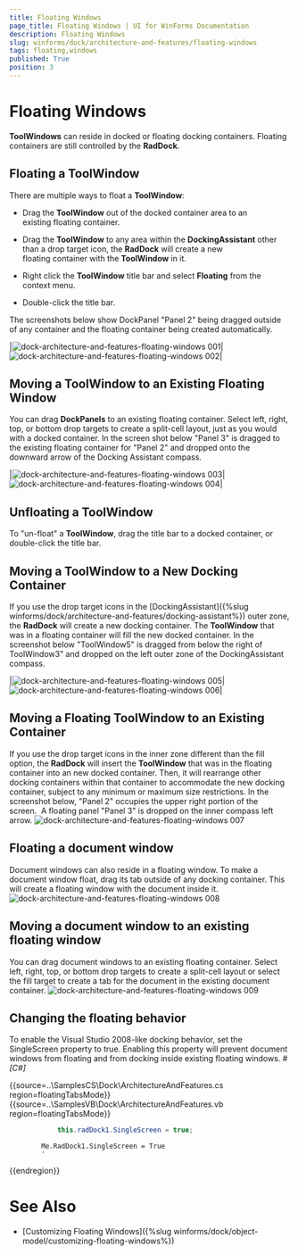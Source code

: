 ```yaml
---
title: Floating Windows
page_title: Floating Windows | UI for WinForms Documentation
description: Floating Windows
slug: winforms/dock/architecture-and-features/floating-windows
tags: floating,windows
published: True
position: 3
---
```


# Floating Windows



__ToolWindows__ can reside in docked or floating docking containers. Floating containers are still controlled by the __RadDock__.
      

## Floating a ToolWindow

There are multiple ways to float a __ToolWindow__:
        

* Drag the __ToolWindow__ out of the docked container area to an existing floating container.
            

* Drag the __ToolWindow__ to any area within the __DockingAssistant__ other than a drop target icon, the __RadDock__ will create a new floating container with the __ToolWindow__ in it.
            

* Right click the __ToolWindow__ title bar and select __Floating__ from the context menu.
            

* Double-click the title bar. 

The screenshots below show DockPanel "Panel 2" being dragged outside of any container and the floating container being created automatically.



|![dock-architecture-and-features-floating-windows 001](images/dock-architecture-and-features-floating-windows001.png)|![dock-architecture-and-features-floating-windows 002](images/dock-architecture-and-features-floating-windows002.png)|

## Moving a ToolWindow to an Existing Floating Window

You can drag __DockPanels__ to an existing floating container. Select left, right, top, or bottom drop targets to create a split-cell layout, just as you would with a docked container. In the screen shot below "Panel 3" is dragged to the existing floating container for "Panel 2" and dropped onto the downward arrow of the Docking Assistant compass.
        



|![dock-architecture-and-features-floating-windows 003](images/dock-architecture-and-features-floating-windows003.png)|![dock-architecture-and-features-floating-windows 004](images/dock-architecture-and-features-floating-windows004.png)|

## Unfloating a ToolWindow

To "un-float" a __ToolWindow__, drag the title bar to a docked container, or double-click the title bar.
        

## Moving a ToolWindow to a New Docking Container

If you use the drop target icons in the [DockingAssistant]({%slug winforms/dock/architecture-and-features/docking-assistant%}) outer zone, the __RadDock__ will create a new docking container. The __ToolWindow__ that was in a floating container will fill the new docked container. In the screenshot below "ToolWindow5" is dragged from below the right of ToolWindow3" and dropped on the left outer zone of the DockingAssistant compass.
        



|![dock-architecture-and-features-floating-windows 005](images/dock-architecture-and-features-floating-windows005.png)|![dock-architecture-and-features-floating-windows 006](images/dock-architecture-and-features-floating-windows006.png)|

## Moving a Floating ToolWindow to an Existing Container

If you use the drop target icons in the inner zone different than the fill option, the __RadDock__ will insert the __ToolWindow__ that was in the floating container into an new docked container. Then, it will rearrange other docking containers within that container to accommodate the new docking container, subject to any minimum or maximum size restrictions. In the screenshot below, "Panel 2" occupies the upper right portion of the screen.  A floating panel "Panel 3" is dropped on the inner compass left arrow.
        ![dock-architecture-and-features-floating-windows 007](images/dock-architecture-and-features-floating-windows007.png)

## Floating a document window

Document windows can also reside in a floating window. To make a document window float, drag its tab outside of any docking container.
        This will create a floating window with the document inside it.![dock-architecture-and-features-floating-windows 008](images/dock-architecture-and-features-floating-windows008.png)

## Moving a document window to an existing floating window

You can drag document windows to an existing floating container. Select left, right, top, or bottom drop targets to create a split-cell
          layout or select the fill target to create a tab for the document in the existing document container.
        ![dock-architecture-and-features-floating-windows 009](images/dock-architecture-and-features-floating-windows009.png)

## Changing the floating behavior

To enable the Visual Studio 2008-like docking behavior, set the SingleScreen property to true. Enabling this property will prevent
          document windows from floating and from docking inside existing floating windows.
        #_[C#]_

	



{{source=..\SamplesCS\Dock\ArchitectureAndFeatures.cs region=floatingTabsMode}} 
{{source=..\SamplesVB\Dock\ArchitectureAndFeatures.vb region=floatingTabsMode}} 

````C#
            this.radDock1.SingleScreen = true;
````
````VB.NET
        Me.RadDock1.SingleScreen = True
        '
````

{{endregion}} 




# See Also

 * [Customizing Floating Windows]({%slug winforms/dock/object-model/customizing-floating-windows%})
